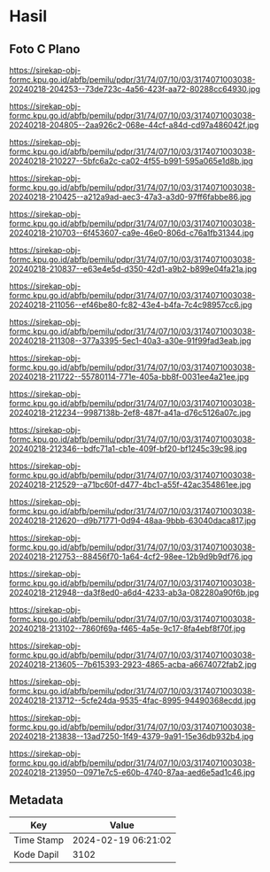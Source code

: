 # Hasil

## Foto C Plano

https://sirekap-obj-formc.kpu.go.id/abfb/pemilu/pdpr/31/74/07/10/03/3174071003038-20240218-204253--73de723c-4a56-423f-aa72-80288cc64930.jpg

https://sirekap-obj-formc.kpu.go.id/abfb/pemilu/pdpr/31/74/07/10/03/3174071003038-20240218-204805--2aa926c2-068e-44cf-a84d-cd97a486042f.jpg

https://sirekap-obj-formc.kpu.go.id/abfb/pemilu/pdpr/31/74/07/10/03/3174071003038-20240218-210227--5bfc6a2c-ca02-4f55-b991-595a065e1d8b.jpg

https://sirekap-obj-formc.kpu.go.id/abfb/pemilu/pdpr/31/74/07/10/03/3174071003038-20240218-210425--a212a9ad-aec3-47a3-a3d0-97ff6fabbe86.jpg

https://sirekap-obj-formc.kpu.go.id/abfb/pemilu/pdpr/31/74/07/10/03/3174071003038-20240218-210703--6f453607-ca9e-46e0-806d-c76a1fb31344.jpg

https://sirekap-obj-formc.kpu.go.id/abfb/pemilu/pdpr/31/74/07/10/03/3174071003038-20240218-210837--e63e4e5d-d350-42d1-a9b2-b899e04fa21a.jpg

https://sirekap-obj-formc.kpu.go.id/abfb/pemilu/pdpr/31/74/07/10/03/3174071003038-20240218-211056--ef46be80-fc82-43e4-b4fa-7c4c98957cc6.jpg

https://sirekap-obj-formc.kpu.go.id/abfb/pemilu/pdpr/31/74/07/10/03/3174071003038-20240218-211308--377a3395-5ec1-40a3-a30e-91f99fad3eab.jpg

https://sirekap-obj-formc.kpu.go.id/abfb/pemilu/pdpr/31/74/07/10/03/3174071003038-20240218-211722--55780114-771e-405a-bb8f-0031ee4a21ee.jpg

https://sirekap-obj-formc.kpu.go.id/abfb/pemilu/pdpr/31/74/07/10/03/3174071003038-20240218-212234--9987138b-2ef8-487f-a41a-d76c5126a07c.jpg

https://sirekap-obj-formc.kpu.go.id/abfb/pemilu/pdpr/31/74/07/10/03/3174071003038-20240218-212346--bdfc71a1-cb1e-409f-bf20-bf1245c39c98.jpg

https://sirekap-obj-formc.kpu.go.id/abfb/pemilu/pdpr/31/74/07/10/03/3174071003038-20240218-212529--a71bc60f-d477-4bc1-a55f-42ac354861ee.jpg

https://sirekap-obj-formc.kpu.go.id/abfb/pemilu/pdpr/31/74/07/10/03/3174071003038-20240218-212620--d9b71771-0d94-48aa-9bbb-63040daca817.jpg

https://sirekap-obj-formc.kpu.go.id/abfb/pemilu/pdpr/31/74/07/10/03/3174071003038-20240218-212753--88456f70-1a64-4cf2-98ee-12b9d9b9df76.jpg

https://sirekap-obj-formc.kpu.go.id/abfb/pemilu/pdpr/31/74/07/10/03/3174071003038-20240218-212948--da3f8ed0-a6d4-4233-ab3a-082280a90f6b.jpg

https://sirekap-obj-formc.kpu.go.id/abfb/pemilu/pdpr/31/74/07/10/03/3174071003038-20240218-213102--7860f69a-f465-4a5e-9c17-8fa4ebf8f70f.jpg

https://sirekap-obj-formc.kpu.go.id/abfb/pemilu/pdpr/31/74/07/10/03/3174071003038-20240218-213605--7b615393-2923-4865-acba-a6674072fab2.jpg

https://sirekap-obj-formc.kpu.go.id/abfb/pemilu/pdpr/31/74/07/10/03/3174071003038-20240218-213712--5cfe24da-9535-4fac-8995-94490368ecdd.jpg

https://sirekap-obj-formc.kpu.go.id/abfb/pemilu/pdpr/31/74/07/10/03/3174071003038-20240218-213838--13ad7250-1f49-4379-9a91-15e36db932b4.jpg

https://sirekap-obj-formc.kpu.go.id/abfb/pemilu/pdpr/31/74/07/10/03/3174071003038-20240218-213950--0971e7c5-e60b-4740-87aa-aed6e5ad1c46.jpg


## Metadata

| Key        | Value               |
| ---------- | ------------------- |
| Time Stamp | 2024-02-19 06:21:02 |
| Kode Dapil | 3102                |



